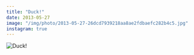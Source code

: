 ```yaml
---
title: "Duck!"
date: 2013-05-27
image: "/img/photo/2013-05-27-26dcd7939218aa8ae2fdbaefc282b4c5.jpg"
instagram: true
---
```


![Duck!](/img/photo/2013-05-27-26dcd7939218aa8ae2fdbaefc282b4c5.jpg)
